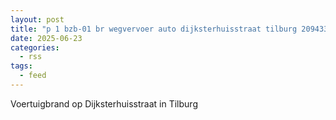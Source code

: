 ```yaml
---
layout: post
title: "p 1 bzb-01 br wegvervoer auto dijksterhuisstraat tilburg 209433"
date: 2025-06-23
categories: 
  - rss
tags: 
  - feed
---
```


Voertuigbrand op Dijksterhuisstraat in Tilburg
